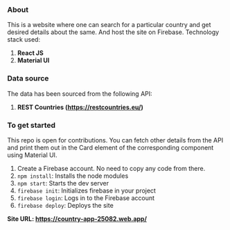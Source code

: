 ### About
This is a website where one can search for a particular country and get desired details about the same. And host the site on Firebase. Technology stack used:
1. **React JS**
2. **Material UI**

### Data source
The data has been sourced from the following API:
1. **REST Countries (https://restcountries.eu/)**

### To get started
This repo is open for contributions. You can fetch other details from the API and print them out in the Card element of the corresponding component using Material UI.
1. Create a Firebase account. No need to copy any code from there.
2. `npm install`: Installs the node modules 
3. `npm start`: Starts the dev server
3. `firebase init`: Initializes firebase in your project
4. `firebase login`: Logs in to the Firebase account
5. `firebase deploy`: Deploys the site

**Site URL: https://country-app-25082.web.app/**
